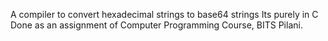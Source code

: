 A compiler to convert hexadecimal strings to base64 strings 
Its purely in C
Done as an assignment of Computer Programming Course, BITS Pilani.
